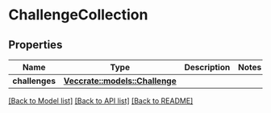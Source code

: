 # ChallengeCollection

## Properties

Name | Type | Description | Notes
------------ | ------------- | ------------- | -------------
**challenges** | [**Vec<crate::models::Challenge>**](Challenge.md) |  | 

[[Back to Model list]](../README.md#documentation-for-models) [[Back to API list]](../README.md#documentation-for-api-endpoints) [[Back to README]](../README.md)


